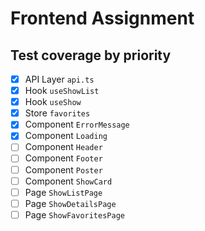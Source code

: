 # Frontend Assignment

## Test coverage by priority

- [x] API Layer `api.ts`
- [x] Hook `useShowList`
- [x] Hook `useShow`
- [x] Store `favorites`
- [x] Component `ErrorMessage`
- [x] Component `Loading`
- [ ] Component `Header`
- [ ] Component `Footer`
- [ ] Component `Poster`
- [ ] Component `ShowCard`
- [ ] Page `ShowListPage`
- [ ] Page `ShowDetailsPage`
- [ ] Page `ShowFavoritesPage`
